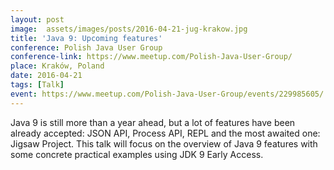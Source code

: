 ```yaml
---
layout: post
image:  assets/images/posts/2016-04-21-jug-krakow.jpg
title: 'Java 9: Upcoming features'
conference: Polish Java User Group
conference-link: https://www.meetup.com/Polish-Java-User-Group/
place: Kraków, Poland
date: 2016-04-21
tags: [Talk]
event: https://www.meetup.com/Polish-Java-User-Group/events/229985605/
---
```


Java 9 is still more than a year ahead, but a lot of features have been already accepted: JSON API, Process API, REPL and the most awaited one: Jigsaw Project. This talk will focus on the overview of Java 9 features with some concrete practical examples using JDK 9 Early Access.